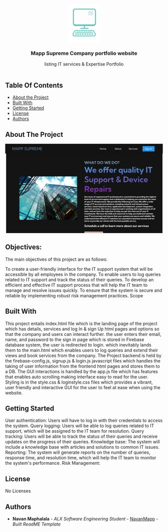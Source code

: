 <br/>
<p align="center">
  <a href="https://github.com/ShaanCoding/ReadME-Generator">
    <img src="images/icon -white.png" alt="Logo" width="100" height="120">
  </a>


  <h3 align="center">Mapp Supreme Company portfolio website</h3>

  <p align="center">
    listing IT services & Expertise Portfolio
    <br/>
    <br/>
  </p>
</p>


## Table Of Contents

* [About the Project](#about-the-project)
* [Built With](#built-with)
* [Getting Started](#getting-started)
* [License](#license)
* [Authors](#authors)

## About The Project

<img src="images/screenshot.jpg" alt="Logo">

## Objectives:

The main objectives of this project are as follows:

To create a user-friendly interface for the IT support system that will be accessible by all employees in the company.
To enable users to log queries related to IT support and track the status of their queries.
To develop an efficient and effective IT support process that will help the IT team to manage and resolve issues quickly.
To ensure that the system is secure and reliable by implementing robust risk management practices.
Scope

## Built With

This project entails index.html file which is the landing page of the project which has details, services and log In & sign Up html pages and options so that the company and users can interact further. the user enters their email, name, and password to the sign in page which is stored in Firebase database system, the user is redirected to login. which inevitably lands them to the main.html which enables users to log queries and extend their views and book services from the company.
The Project backend is held by the firebase-config.js, signup.js & login.js javascript files which handles the taking of user information from the frontend html pages and stores them to a DB.
The GUI interactions is handled by the app.js file which has features that enables auto scrolling making interface easy to read for the user.
Styling is in the style.css & loginstyle.css files which provides a vibrant, user friendly and interactive GUI for the user to feel at ease when using the website.

## Getting Started

User authentication: Users will have to log in with their credentials to access the system.
Query logging: Users will be able to log queries related to IT support, which will be assigned to the IT team for resolution.
Query tracking: Users will be able to track the status of their queries and receive updates on the progress of their queries.
Knowledge base: The system will include a knowledge base with articles and solutions to common IT issues.
Reporting: The system will generate reports on the number of queries, response time, and resolution time, which will help the IT team to monitor the system's performance.
Risk Management:

## License

No Licenses

## Authors

* **Navan Maphalala** - *ALX Software Engineering Student* - [NavanMapp](https://github.com/NavanMapp/) - *Built ReadME Template*













